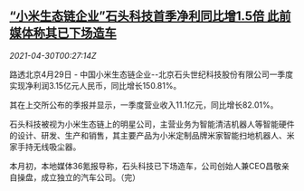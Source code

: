 <!--1619742663000-->
[“小米生态链企业”石头科技首季净利同比增1.5倍 此前媒体称其已下场造车](https://cn.reuters.com/article/xiaomiroborock-0429-thur-idCNKBS2CH016)
------

<div><i>2021-04-30T00:27:14Z</i></div><p>路透北京4月29日 - 中国小米生态链企业--北京石头世纪科技股份有限公司一季度实现净利润3.15亿元人民币，同比增长150.81%。</p><p>其在上交所公布的季报并显示，一季度营业收入11.1亿元，同比增长82.01%。</p><p>石头科技被视为小米生态链上的明星公司，主营业务为智能清洁机器人等智能硬件的设计、研发、生产和销售，其主要产品为小米定制品牌米家智能扫地机器人、米家手持无线吸尘器。</p><p>本月初，本地媒体36氪报导称，石头科技已下场造车，公司创始人兼CEO昌敬亲自操盘，成立独立的汽车公司。（完）</p>

